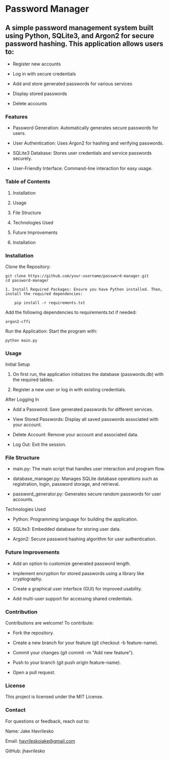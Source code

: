 # Password Manager

 ## A simple password management system built using Python, SQLite3, and Argon2 for secure password hashing. This application allows users to:

 
 
 - Register new accounts

 - Log in with secure credentials

 - Add and store generated passwords for various services

 - Display stored passwords

 - Delete accounts

 
### Features

 - Password Generation: Automatically generates secure passwords for users.
 
 - User Authentication: Uses Argon2 for hashing and verifying passwords.
 
 - SQLite3 Database: Stores user credentials and service passwords securely.
 
 - User-Friendly Interface: Command-line interaction for easy usage.

### Table of Contents

 1. Installation
	
 2. Usage
		
 3. File Structure

 4. Technologies Used

 5. Future Improvements

 6. Installation


### Installation


Clone the Repository:

	git clone https://github.com/your-username/password-manager.git
	cd password-manager

	1. Install Required Packages: Ensure you have Python installed. Then, install the required dependencies:

		pip install -r requirements.txt
 
Add the following dependencies to requirements.txt if needed:

	argon2-cffi
Run the Application: Start the program with:

	python main.py
 
### Usage

Initial Setup

   1. On first run, the application initializes the database (passwords.db) with the required tables.
  
   2. Register a new user or log in with existing credentials.

After Logging In

   - Add a Password: Save generated passwords for different services.
  
   - View Stored Passwords: Display all saved passwords associated with your account.
  
  - Delete Account: Remove your account and associated data.
  
 -  Log Out: Exit the session.

### File Structure

 - main.py: The main script that handles user interaction and program flow.
 
 - database_manager.py: Manages SQLite database operations such as registration, login, password storage, and retrieval.
 
 - password_generator.py: Generates secure random passwords for user accounts.
 
Technologies Used

 - Python: Programming language for building the application.

- SQLite3: Embedded database for storing user data.

- Argon2: Secure password hashing algorithm for user authentication.

### Future Improvements

- Add an option to customize generated password length.

- Implement encryption for stored passwords using a library like cryptography.

- Create a graphical user interface (GUI) for improved usability.
  
- Add multi-user support for accessing shared credentials.
  
### Contribution
  Contributions are welcome! To contribute:

  - Fork the repository.

  - Create a new branch for your feature (git checkout -b feature-name).

  - Commit your changes (git commit -m "Add new feature").

  - Push to your branch (git push origin feature-name).

  - Open a pull request.

### License

This project is licensed under the MIT License.

### Contact

For questions or feedback, reach out to:

Name: Jake Havrilesko

Email: havrileskojake@gmail.com

GitHub: jhavrilesko



<!-- sqlite operational error = reset tables.
  1. open shell 
    python

    import sqlite3
conn = sqlite3.connect("passwords.db")
cursor = conn.cursor()

cursor.execute("DROP TABLE IF EXISTS passwords;")
cursor.execute("DROP TABLE IF EXISTS users;")
conn.commit()
print("Tables dropped successfully.")

cursor.execute("""
    CREATE TABLE IF NOT EXISTS users (
        id INTEGER PRIMARY KEY AUTOINCREMENT,
        username TEXT UNIQUE NOT NULL,
        password TEXT NOT NULL
    );
""")
cursor.execute("""
    CREATE TABLE IF NOT EXISTS passwords (
        id INTEGER PRIMARY KEY AUTOINCREMENT,
        user_id INTEGER NOT NULL,
        service TEXT NOT NULL,
        password TEXT NOT NULL,
        FOREIGN KEY (user_id) REFERENCES users (id)
    );
""")
conn.commit()
print("Tables recreated successfully.")


cursor.execute("PRAGMA table_info(users);")
print("Users Table Schema:", cursor.fetchall())

cursor.execute("PRAGMA table_info(passwords);")
print("Passwords Table Schema:", cursor.fetchall())


conn.close()
exit()
-->


    
